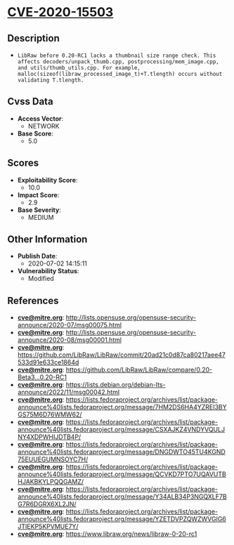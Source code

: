 
# [CVE-2020-15503](http://lists.opensuse.org/opensuse-security-announce/2020-07/msg00075.html)

## Description

- `LibRaw before 0.20-RC1 lacks a thumbnail size range check. This affects decoders/unpack_thumb.cpp, postprocessing/mem_image.cpp, and utils/thumb_utils.cpp. For example, malloc(sizeof(libraw_processed_image_t)+T.tlength) occurs without validating T.tlength.`

## Cvss Data

- **Access Vector**:
  - NETWORK
- **Base Score**:
  - 5.0

## Scores

- **Exploitability Score**:
  - 10.0
- **Impact Score**:
  - 2.9
- **Base Severity**:
  - MEDIUM

## Other Information

- **Publish Date**:
  - 2020-07-02 14:15:11
- **Vulnerability Status**:
  - Modified

## References

- **cve@mitre.org**: http://lists.opensuse.org/opensuse-security-announce/2020-07/msg00075.html
- **cve@mitre.org**: http://lists.opensuse.org/opensuse-security-announce/2020-08/msg00001.html
- **cve@mitre.org**: https://github.com/LibRaw/LibRaw/commit/20ad21c0d87ca80217aee47533d91e633ce1864d
- **cve@mitre.org**: https://github.com/LibRaw/LibRaw/compare/0.20-Beta3...0.20-RC1
- **cve@mitre.org**: https://lists.debian.org/debian-lts-announce/2022/11/msg00042.html
- **cve@mitre.org**: https://lists.fedoraproject.org/archives/list/package-announce%40lists.fedoraproject.org/message/7HM2DS6HA4YZREI3BYGS75M6D76WMW62/
- **cve@mitre.org**: https://lists.fedoraproject.org/archives/list/package-announce%40lists.fedoraproject.org/message/CSXAJKZ4VNDYVQULJNY4XDPWHIJDTB4P/
- **cve@mitre.org**: https://lists.fedoraproject.org/archives/list/package-announce%40lists.fedoraproject.org/message/DNGDWTO45TU4KGND75EUUEGUMNSOYC7H/
- **cve@mitre.org**: https://lists.fedoraproject.org/archives/list/package-announce%40lists.fedoraproject.org/message/QCVKD7PTO7UQAVUTBHJAKBKYLPQQGAMZ/
- **cve@mitre.org**: https://lists.fedoraproject.org/archives/list/package-announce%40lists.fedoraproject.org/message/Y34ALB34P3NGQXLF7BG7R6DGRX6XL2JN/
- **cve@mitre.org**: https://lists.fedoraproject.org/archives/list/package-announce%40lists.fedoraproject.org/message/YZETDVPZQWZWVGIG6JTIEKP5KPVMUE7Y/
- **cve@mitre.org**: https://www.libraw.org/news/libraw-0-20-rc1
